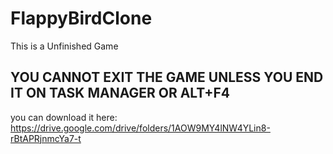 # FlappyBirdClone
This is a Unfinished Game

YOU CANNOT EXIT THE GAME UNLESS YOU END IT ON TASK MANAGER OR ALT+F4
-----------------------------------------------------------------------------

you can download it here:
https://drive.google.com/drive/folders/1AOW9MY4lNW4YLin8-rBtAPRjnmcYa7-t
